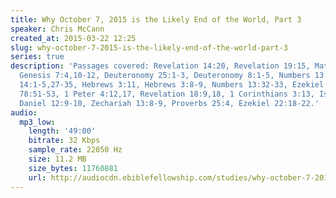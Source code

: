```yaml
---
title: Why October 7, 2015 is the Likely End of the World, Part 3
speaker: Chris McCann
created_at: 2015-03-22 12:25
slug: why-october-7-2015-is-the-likely-end-of-the-world-part-3
series: true
description: 'Passages covered: Revelation 14:20, Revelation 19:15, Matthew 4:1-3,
  Genesis 7:4,10-12, Deuteronomy 25:1-3, Deuteronomy 8:1-5, Numbers 13:23-25, Numbers
  14:1-5,27-35, Hebrews 3:11, Hebrews 3:8-9, Numbers 13:32-33, Ezekiel 34:14, Psalm
  78:51-53, 1 Peter 4:12,17, Revelation 18:9,18, 1 Corinthians 3:13, Isaiah 24:6,
  Daniel 12:9-10, Zechariah 13:8-9, Proverbs 25:4, Ezekiel 22:18-22.'
audio:
  mp3_low:
    length: '49:00'
    bitrate: 32 Kbps
    sample_rate: 22050 Hz
    size: 11.2 MB
    size_bytes: 11760881
    url: http://audiocdn.ebiblefellowship.com/studies/why-october-7-2015-is-the-likely-end-of-the-world/2015.03.22_McCann_-_Why_October_7_2015_is_the_Likely_End_of_the_World_Part_3.mp3
---
```

